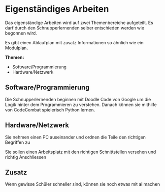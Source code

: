 # Eigenständiges Arbeiten

Das eigenständige Arbeiten wird auf zwei Themenbereiche aufgeteilt. Es darf durch den Schnupperlernenden selber entschieden werden wie begonnen wird.

Es gibt einen Ablaufplan mit zusatz Informationen so ähnlich wie ein Modulplan. 

**Themen:**
- Software/Programmierung
- Hardware/Netzwerk

## Software/Programmierung

Die Schnupperlernenden beginnen mit Doodle Code von Google um die Logik hinter dem Programmieren zu verstehen. Danach können sie mithilfe von CodeCombat spielerisch Python lernen.

## Hardware/Netzwerk

Sie nehmen einen PC auseinander und ordnen die Teile den richtigen Begriffen zu

Sie sollen einen Arbeitsplatz mit den richtigen Schnittstellen versehen und richtig Anschliessen

<!-- Zuerst sollen die Schüler die Basics von PC Hardware lernen um anschliessend einen PC für sich zusammenstellen. 

 Anschliessend werden sie sich verschiedenen Schnittstellen anschauen und die wichtigsten für ihren PC oder ihr Arbeitsplatz wählen. -->

## Zusatz

Wenn gewisse Schüler schneller sind, können sie noch etwas mit ai machen